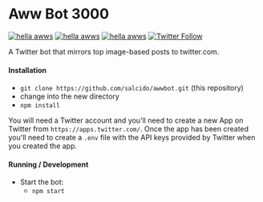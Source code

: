 # Aww Bot 3000

[![hella awws](https://img.shields.io/badge/aww-100%25-brightgreen.svg)]()
[![hella awws](https://img.shields.io/badge/%F0%9F%90%B6-bork!-blue.svg)]()
[![hella awws](https://img.shields.io/badge/%F0%9F%98%B8-meow!-blue.svg)]()
[![Twitter Follow](https://img.shields.io/twitter/follow/awwtomatic.svg?style=social&label=Follow)](https://twitter.com/awwtomatic)

A Twitter bot that mirrors top image-based posts to twitter.com.

#### Installation

* `git clone https://github.com/salcido/awwbot.git` (this repository)
* change into the new directory
* `npm install`

You will need a Twitter account and you'll need to create a new App on Twitter from `https://apps.twitter.com/`.
Once the app has been created you'll need to create a `.env` file with the API keys provided by Twitter
when you created the app.

#### Running / Development

* Start the bot:
  * `npm start`
